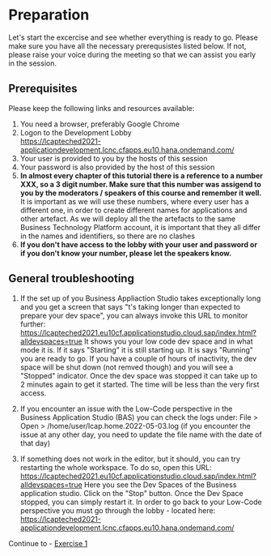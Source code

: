 # Preparation

Let's start the excercise and see whether everything is ready to go.
Please make sure you have all the necessary prerequsistes listed below. If not, please raise your voice during the meeting so that we can assist you early in the session.

## Prerequisites
Please keep the following links and resources available:

1. You need a browser, preferably Google Chrome
1. Logon to the Development Lobby  
https://lcapteched2021-applicationdevelopment.lcnc.cfapps.eu10.hana.ondemand.com/
1. Your user is provided to you by the hosts of this session
1. Your password is also provided by the host of this session
1. **In almost every chapter of this tutorial there is a reference to a number XXX, so a 3 digit number. Make sure that this number was assigend to you by the moderators / speakers of this course and remember it well.** It is important as we will use these numbers, where every user has a different one, in order to create different names for applications and other artefact. As we will deploy all the the artefacts to the same Business Technology Platform account, it is important that they all differ in the names and identifiers, so there are no clashes 
1. **If you don't have access to the lobby with your user and password or if you don't know your number, please let the speakers know.**

## General troubleshooting

1. If the set up of you Business Appliaction Studio takes exceptionally long and you get a screen that says "t's taking longer than expected to prepare your dev space", you can always invoke this URL to monitor further:
https://lcapteched2021.eu10cf.applicationstudio.cloud.sap/index.html?alldevspaces=true
It shows you your low code dev space and in what mode it is. If it says "Starting" it is still starting up. It is says "Running" you are ready to go. If you have a couple of hours of inactivity, the dev space will be shut down (not remved though) and you will see a "Stopped" indicator. Once the dev space was stopped it can take up to 2 minutes again to get it started. The time will be less than the very first access.

1. If you encounter an issue with the Low-Code perspective in the Business Application Studio (BAS) you can check the logs under: File > Open > /home/user/lcap.home.2022-05-03.log (if you encounter the issue at any other day, you need to update the file name with the date of that day)

1. If something does not work in the editor, but it should, you can try restarting the whole workspace. To do so, open this URL: https://lcapteched2021.eu10cf.applicationstudio.cloud.sap/index.html?alldevspaces=true
Here you see the Dev Spaces of the Business application studio. Click on the "Stop" button. Once the Dev Space stopped, you can simply restart it. In order to go back to your Low-Code perspective you must go through the lobby - located here:  
https://lcapteched2021-applicationdevelopment.lcnc.cfapps.eu10.hana.ondemand.com/



Continue to - [Exercise 1](../ex1/README.md)
